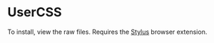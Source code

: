 # UserCSS
To install, view the raw files. Requires the [Stylus](https://github.com/openstyles/stylus#releases) browser extension.
